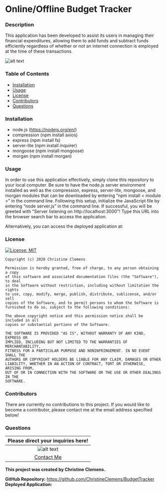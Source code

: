 # Online/Offline Budget Tracker
### Description
This application has been developed to assist its users in managing their financial expenditures, allowing them to add funds and subtract funds efficiently regardless of whether or not an internet connection is employed at the time of these transactions.

![alt text](../public/assets/icons/BudgetTracker.PNG)

### Table of Contents
- [Installation](#Installation) 
- [Usage](#Usage) 
- [License](#License) 
- [Contributors](#Contributors)  
- [Questions](#Questions) 

### Installation
- node.js (https://nodejs.org/en/)
- compression (npm install axios)
- express (npm install fs)
- server-lite (npm install inquirer)
- mongoose (npm install mongoose)
- morgan (npm install morgan)

### Usage
In order to use this application effectively, simply clone this repository to your local computer. Be sure to have the node.js server environment installed as well as the compression, express, server-lite, mongoose, and morgan modules that can be downloaded by entering “npm install < module >” in the command line. Following this setup, initialize the JavaScript file by entering “node server.js” in the command line. If successful, you will be greeted with "Server listening on http://localhost:3000"! Type this URL into the browser search bar to access the application.

Alternatively, you can access the deployed application at:

### License
[![License: MIT](https://img.shields.io/badge/License-MIT-yellow.svg)](https://opensource.org/licenses/MIT)

    Copyright (c) 2020 Christine Clemens

    Permission is hereby granted, free of charge, to any person obtaining a copy
    of this software and associated documentation files (the "Software"), to deal
    in the Software without restriction, including without limitation the rights
    to use, copy, modify, merge, publish, distribute, sublicense, and/or sell
    copies of the Software, and to permit persons to whom the Software is
    furnished to do so, subject to the following conditions:

    The above copyright notice and this permission notice shall be included in all
    copies or substantial portions of the Software.

    THE SOFTWARE IS PROVIDED "AS IS", WITHOUT WARRANTY OF ANY KIND, EXPRESS OR
    IMPLIED, INCLUDING BUT NOT LIMITED TO THE WARRANTIES OF MERCHANTABILITY,
    FITNESS FOR A PARTICULAR PURPOSE AND NONINFRINGEMENT. IN NO EVENT SHALL THE
    AUTHORS OR COPYRIGHT HOLDERS BE LIABLE FOR ANY CLAIM, DAMAGES OR OTHER
    LIABILITY, WHETHER IN AN ACTION OF CONTRACT, TORT OR OTHERWISE, ARISING FROM,
    OUT OF OR IN CONNECTION WITH THE SOFTWARE OR THE USE OR OTHER DEALINGS IN THE
    SOFTWARE.
### Contributors
There are currently no contributions to this project. If you would like to become a contributor, please contact me at the email address specified below!

### Questions
| Please direct your inquiries here! |
| :---: |
| ![alt text](https://avatars2.githubusercontent.com/u/64107231?v=4 "Github Profile Picture") |
| <a href= "christineclemens.tesol@gmail.com" target="_blank">Contact Me</a> |
**This project was created by Christine Clemens.**     

**GitHub Repository:** https://github.com/ChristineClemens/BudgetTracker
**Deployed Application:** 